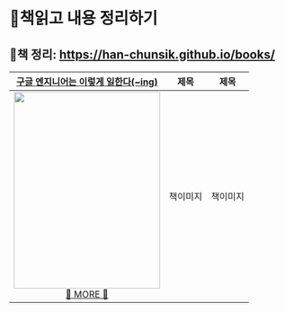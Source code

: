 # 📖책읽고 내용 정리하기
## 👀책 정리: https://han-chunsik.github.io/books/
|[구글 엔지니어는 이렇게 일한다(~ing)](https://github.com/saseungmin/reading_books_record_repository/tree/master/summarize_books_in_markdown/%ED%95%A8%EC%88%98%ED%98%95%20%EC%9E%90%EB%B0%94%EC%8A%A4%ED%81%AC%EB%A6%BD%ED%8A%B8)|제목|제목|
|:---:|:---:|:---:|
|<img src="https://github.com/han-chunsik/books/assets/163226671/b0781aab-4a78-4bc5-ae6e-361418b6fd54" width="260" height="350"/> <br> [👀 MORE 👀](https://han-chunsik.github.io/books/books/2024-03-31-Software_Engineering_at_Google.html)|책이미지|책이미지|






